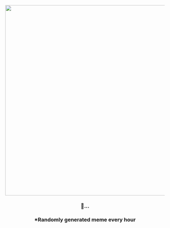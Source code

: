 <p align="center">
        <img src="https://i.redd.it/r13xev2k932a1.jpg" width="600" height="600">
        </p>
        <h3 align="center">🤝...</h3>
        <h3 align="center">*Randomly generated meme every hour</h3>
    